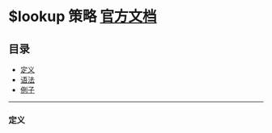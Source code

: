 # $lookup 策略 [官方文档](https://docs.mongodb.com/manual/reference/operator/aggregation/lookup/)

## 目录
- [定义](#定义)
- [语法](#语法)
- [例子](#例子)
----------

### 定义

